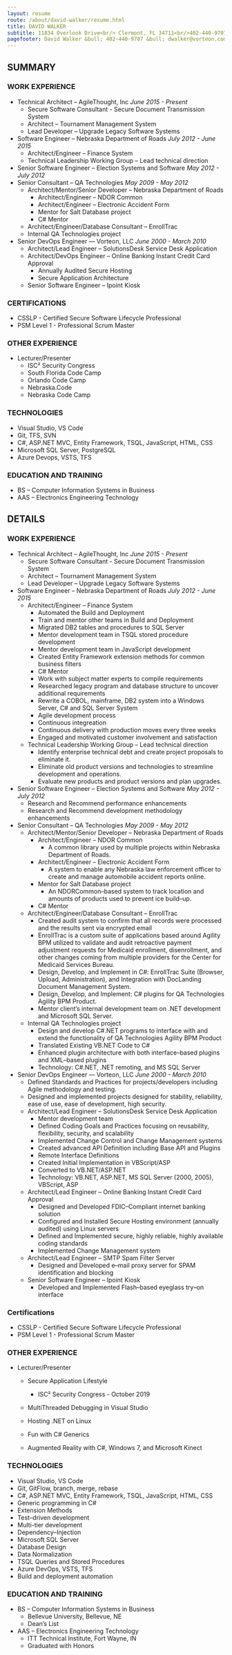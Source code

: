```yaml
---
layout: resume
route: /about/david-walker/resume.html
title: DAVID WALKER
subtitle: 11834 Overlook Drive<br/> Clermont, FL 34711<br/>402-440-9707
pagefooter: David Walker &bull; 402-440-9707 &bull; dwalker@vorteon.com
---
```

## SUMMARY

### WORK EXPERIENCE 

* Technical Architect – AgileThought, Inc 
<i>June 2015 - Present</i>
  * Secure Software Consultant - Secure Document Transmission System
  * Architect – Tournament Management System 
  * Lead Developer – Upgrade Legacy Software Systems
* Software Engineer – Nebraska Department of Roads
<i>July 2012 - June 2015</i>
  * Architect/Engineer – Finance System 
  * Technical Leadership Working Group – Lead technical direction 
* Senior Software Engineer – Election Systems and Software 
<i>May 2012 - July 2012</i>
* Senior Consultant – QA Technologies 
<i>May 2009 - May 2012</i>
  * Architect/Mentor/Senior Developer – Nebraska Department of Roads 
    * Architect/Engineer – NDOR Common 
    * Architect/Engineer – Electronic Accident Form 
    * Mentor for Salt Database project 
    * C# Mentor 
  * Architect/Engineer/Database Consultant – EnrollTrac 
  * Internal QA Technologies project 
* Senior DevOps Engineer –– Vorteon, LLC 
<i>June 2000 - March 2010</i>
  * Architect/Lead Engineer – SolutionsDesk Service Desk Application 
  * Architect/DevOps Engineer – Online Banking Instant Credit Card Approval 
    * Annually Audited Secure Hosting
    * Secure Application Architecture
  * Senior Software Engineer – Ipoint Kiosk 

### CERTIFICATIONS

  * CSSLP - Certified Secure Software Lifecycle Professional
  * PSM Level 1 - Professional Scrum Master

### OTHER EXPERIENCE 

* Lecturer/Presenter 
  * ISC&#x00B2; Security Congress
  * South Florida Code Camp
  * Orlando Code Camp
  * Nebraska.Code
  * Nebraska Code Camp
  
### TECHNOLOGIES 

* Visual Studio, VS Code
* Git, TFS, SVN
* C#, ASP.NET MVC, Entity Framework, TSQL, JavaScript, HTML, CSS 
* Microsoft SQL Server, PostgreSQL
* Azure Devops, VSTS, TFS

### EDUCATION AND TRAINING 

* BS – Computer Information Systems in Business
* AAS – Electronics Engineering Technology 

<p class="pagebreak" ></p>

## DETAILS

### WORK EXPERIENCE 

* Technical Architect – AgileThought, Inc
<i>June 2015 - Present</i>
  * Secure Software Consultant - Secure Document Transmission System
  * Architect – Tournament Management System
  * Lead Developer – Upgrade Legacy Software Systems
* Software Engineer – Nebraska Department of Roads 
<i>July 2012 - June 2015</i>
  * Architect/Engineer – Finance System 
    * Automated the Build and Deployment 
    * Train and mentor other teams in Build and Deployment
    * Migrated DB2 tables and procedures to SQL Server
    * Mentor development team in TSQL stored procedure development 
    * Mentor development team in JavaScript development 
    * Created Entity Framework extension methods for common business filters 
    * C# Mentor
    * Work with subject matter experts to compile requirements 
    * Researched legacy program and database structure to uncover additional requirements 
    * Rewrite a COBOL, mainframe, DB2 system into a Windows Server, C# and SQL Server System 
    * Agile development process
    * Continuous integreation
    * Continuous delivery with production moves every three weeks 
    * Engaged and motivated customer involvement and satisfaction 
  * Technical Leadership Working Group – Lead technical direction 
    * Identify enterprise technical debt and create project proposals to eliminate it. 
    * Eliminate old product versions and technologies to streamline development and operations. 
    * Evaluate new products and product versions and plan upgrades. 
* Senior Software Engineer – Election Systems and Software 
<i>May 2012 - July 2012</i>
  * Research and Recommend performance enhancements 
  * Research and Recommend development methodology enhancements 
* Senior Consultant – QA Technologies 
<i>May 2009 - May 2012</i>
  * Architect/Mentor/Senior Developer – Nebraska Department of Roads 
    * Architect/Engineer – NDOR Common 
      * A common library used by multiple projects within Nebraska Department of Roads. 
    * Architect/Engineer – Electronic Accident Form 
      * A system to enable any Nebraska law enforcement officer to create and manage automobile accident reports online. 
    * Mentor for Salt Database project 
      * An NDORCommon–based system to track location and amounts of products used to prevent ice build–up. 
    * C# Mentor 
  * Architect/Engineer/Database Consultant – EnrollTrac 
    * Created audit system to confirm that all records were processed and the results sent via encrypted email 
    * EnrollTrac is a custom suite of applications based around Agility BPM utilized to validate and audit retroactive payment adjustment requests for Medicaid enrollment, disenrollment, and other changes coming from multiple providers for the Center for Medicaid Services Bureau. 
    * Design, Develop, and Implement in C#: EnrollTrac Suite (Browser, Upload, Administration), and Integration with DocLanding Document Management System. 
    * Design, Develop, and Implement: C# plugins for QA Technologies Agility BPM Product. 
    * Mentor client’s internal development team on .NET development and Microsoft SQL Server. 
  * Internal QA Technologies project 
    * Design and develop C#.NET programs to interface with and extend the functionality of QA Technologies Agility BPM Product 
    * Translated Existing VB.NET Code to C# 
    * Enhanced plugin architecture with both interface–based plugins and XML–based plugins 
    * Technology: C#.NET, .NET remoting, and MS SQL Server 
* Senior DevOps Engineer –– Vorteon, LLC 
<i>June 2000 - March 2010</i>
  * Defined Standards and Practices for projects/developers including Agile methodology and testing. 
  * Designed and implemented projects designed for stability, reliability, ease of use, ease of development, high security. 
  * Architect/Lead Engineer – SolutionsDesk Service Desk Application 
    * Mentor development team 
    * Defined Coding Goals and Practices focusing on reusability, flexibility, security, and scalability 
    * Implemented Change Control and Change Management systems 
    * Created advanced API Definition including Base API and Plugins 
    * Remote Interface Definitions 
    * Created Initial Implementation in VBScript/ASP 
    * Converted to VB.NET/ASP.NET 
    * Technology: VB.NET, ASP.NET, MS SQL Server (2000, 2005), VBScript, ASP 
  * Architect/Lead Engineer – Online Banking Instant Credit Card Approval 
    * Designed and Developed FDIC–Compliant internet banking solution 
    * Configured and Installed Secure Hosting environment (annually audited) using Linux servers
    * Defined and Implemented secure, highly reliable, highly available coding standards 
    * Implemented Change Management system 
  * Architect/Lead Engineer – SMTP Spam Filter Server 
    * Designed and Developed e–mail proxy server for SPAM identification and blocking 
  * Senior Software Engineer – Ipoint Kiosk 
    * Developed and Implemented Flash–based eyeglass try–on interface 

### Certifications

  * CSSLP - Certified Secure Software Lifecycle Professional
  * PSM Level 1 - Professional Scrum Master

### OTHER EXPERIENCE 

* Lecturer/Presenter 
  * Secure Application Lifestyle
    * ISC&#x00B2; Security Congress - October 2019

  * MultiThreaded Debugging in Visual Studio
  * Hosting .NET on Linux
  * Fun with C# Generics 
  * Augmented Reality with C#, Windows 7, and Microsoft Kinect 
     
### TECHNOLOGIES
 
* Visual Studio, VS Code
* Git, GitFlow, branch, merge, rebase
* C#, ASP.NET MVC, Entity Framework, TSQL, JavaScript, HTML, CSS 
* Generic programming in C# 
* Extension Methods 
* Test–driven development 
* Multi-tier development 
* Dependency–Injection 
* Microsoft SQL Server  
* Database Design 
* Data Normalization 
* TSQL Queries and Stored Procedures 
* Azure DevOps, VSTS, TFS
* Build and deployment automation

### EDUCATION AND TRAINING
 
* BS – Computer Information Systems in Business 
  * Bellevue University, Bellevue, NE 
  * Dean’s List 
* AAS – Electronics Engineering Technology 
  * ITT Technical Institute, Fort Wayne, IN 
  * Graduated with Honors 
